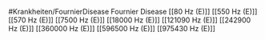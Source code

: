 #Krankheiten/FournierDisease
Fournier Disease
[[80 Hz (E)]]
[[550 Hz (E)]]
[[570 Hz (E)]]
[[7500 Hz (E)]]
[[18000 Hz (E)]]
[[121090 Hz (E)]]
[[242900 Hz (E)]]
[[360000 Hz (E)]]
[[596500 Hz (E)]]
[[975430 Hz (E)]]